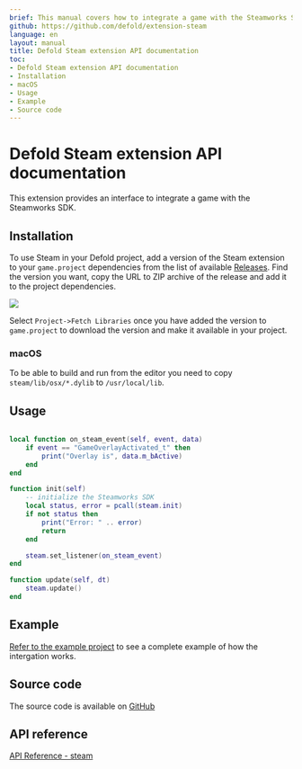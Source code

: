 ```yaml
---
brief: This manual covers how to integrate a game with the Steamworks SDK.
github: https://github.com/defold/extension-steam
language: en
layout: manual
title: Defold Steam extension API documentation
toc:
- Defold Steam extension API documentation
- Installation
- macOS
- Usage
- Example
- Source code
---
```


# Defold Steam extension API documentation

This extension provides an interface to integrate a game with the Steamworks SDK.


## Installation

To use Steam in your Defold project, add a version of the Steam extension to your `game.project` dependencies from the list of available [Releases](https://github.com/defold/extension-steam/releases). Find the version you want, copy the URL to ZIP archive of the release and add it to the project dependencies.

![](add-dependency.png)

Select `Project->Fetch Libraries` once you have added the version to `game.project` to download the version and make it available in your project.

### macOS

To be able to build and run from the editor you need to copy `steam/lib/osx/*.dylib` to `/usr/local/lib`.


## Usage

```lua

local function on_steam_event(self, event, data)
	if event == "GameOverlayActivated_t" then
		print("Overlay is", data.m_bActive)
	end
end

function init(self)
	-- initialize the Steamworks SDK
	local status, error = pcall(steam.init)
	if not status then
		print("Error: " .. error)
		return
	end

	steam.set_listener(on_steam_event)
end

function update(self, dt)
	steam.update()
end

```


## Example

[Refer to the example project](https://github.com/defold/extension-steam/blob/master/examples) to see a complete example of how the intergation works.


## Source code

The source code is available on [GitHub](https://github.com/defold/extension-steam)
## API reference
[API Reference - steam](/extension-steam/steam_api)
